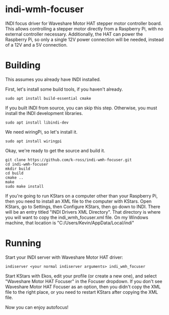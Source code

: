 # indi-wmh-focuser
INDI focus driver for Waveshare Motor HAT stepper motor controller board. This allows controlling a stepper motor directly from a Raspberry Pi, with no external controller necessary. Additionally, the HAT can power the Raspberry Pi, so only a single 12V power connection will be needed, instead of a 12V and a 5V connection.

# Building
This assumes you already have INDI installed.

First, let's install some build tools, if you haven't already.
```
sudo apt install build-essential cmake
```

If you built INDI from source, you can skip this step. Otherwise, you must install the INDI development libraries.
```
sudo apt install libindi-dev
```

We need wiringPi, so let's install it.
```
sudo apt install wiringpi
```

Okay, we're ready to get the source and build it.
```
git clone https://github.com/k-ross/indi-wmh-focuser.git
cd indi-wmh-focuser
mkdir build
cd build
cmake ..
make
sudo make install
```
If you're going to run KStars on a computer other than your Raspberry Pi, then you need to install an XML file to the computer with KStars. Open KStars, go to Settings, then Configure KStars, then go down to INDI. There will be an entry titled "INDI Drivers XML Directory". That directory is where you will want to copy the indi_wmh_focuser.xml file. On my Windows machine, that location is "C:/Users/Kevin/AppData/Local/indi"

# Running
Start your INDI server with Waveshare Motor HAT driver:

`indiserver <your normal indiserver arguments> indi_wmh_focuser`

Start KStars with Ekos, edit your profile (or create a new one), and select "Waveshare Motor HAT Focuser" in the Focuser dropdown. If you don't see Waveshare Motor HAT Focuser as an option, then you didn't copy the XML file to the right place, or you need to restart KStars after copying the XML file.

Now you can enjoy autofocus!
